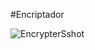 
#Encriptador 


![EncrypterSshot](https://user-images.githubusercontent.com/48474962/189408328-572fcd07-99a9-4d8c-92d9-fbc52ff5c70f.png)
